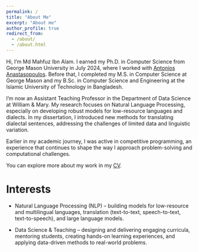 ```yaml
---
permalink: /
title: "About Me"
excerpt: "About me"
author_profile: true
redirect_from: 
  - /about/
  - /about.html
---
```


Hi, I’m Md Mahfuz Ibn Alam. I earned my Ph.D. in Computer Science from George Mason University in July 2024, where I worked with [Antonios Anastasopoulos](https://cs.gmu.edu/~antonis/author/antonios-anastasopoulos/). Before that, I completed my M.S. in Computer Science at George Mason and my B.Sc. in Computer Science and Engineering at the Islamic University of Technology in Bangladesh.

I’m now an Assistant Teaching Professor in the Department of Data Science at William & Mary. My research focuses on Natural Language Processing, especially on developing robust models for low-resource languages and dialects. In my dissertation, I introduced new methods for translating dialectal sentences, addressing the challenges of limited data and linguistic variation.

Earlier in my academic journey, I was active in competitive programming, an experience that continues to shape the way I approach problem-solving and computational challenges.

You can explore more about my work in my [CV](https://black-tori-75.tiiny.site).

Interests
======

* Natural Language Processing (NLP) – building models for low-resource and multilingual languages, translation (text-to-text, speech-to-text, text-to-speech), and large language models.

* Data Science & Teaching – designing and delivering engaging curricula, mentoring students, creating hands-on learning experiences, and applying data-driven methods to real-world problems.
